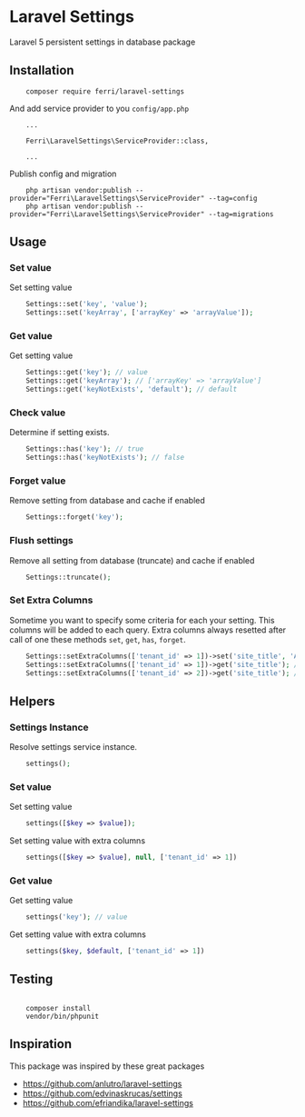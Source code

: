 # Laravel Settings

Laravel 5 persistent settings in database package

## Installation

```
    composer require ferri/laravel-settings
```

And add service provider to you `config/app.php`

```
    ...

    Ferri\LaravelSettings\ServiceProvider::class,
    
    ...
```

Publish config and migration

```
    php artisan vendor:publish --provider="Ferri\LaravelSettings\ServiceProvider" --tag=config
    php artisan vendor:publish --provider="Ferri\LaravelSettings\ServiceProvider" --tag=migrations
```

## Usage

### Set value
Set setting value
```php
    Settings::set('key', 'value');
    Settings::set('keyArray', ['arrayKey' => 'arrayValue']);
```

### Get value
Get setting value
```php
    Settings::get('key'); // value
    Settings::get('keyArray'); // ['arrayKey' => 'arrayValue']
    Settings::get('keyNotExists', 'default'); // default
```

### Check value
Determine if setting exists.
```php
    Settings::has('key'); // true
    Settings::has('keyNotExists'); // false
```

### Forget value
Remove setting from database and cache if enabled
```php
    Settings::forget('key');
```

### Flush settings
Remove all setting from database (truncate) and cache if enabled
```php
    Settings::truncate();
```

### Set Extra Columns
Sometime you want to specify some criteria for each your setting. This columns will be added to each query.
Extra columns always resetted after call of one these methods `set`, `get`, `has`, `forget`.
```php
    Settings::setExtraColumns(['tenant_id' => 1])->set('site_title', 'Awesome Blog');
    Settings::setExtraColumns(['tenant_id' => 1])->get('site_title'); // Awesome Blog
    Settings::setExtraColumns(['tenant_id' => 2])->get('site_title'); // null
```

## Helpers

### Settings Instance
Resolve settings service instance.
```php
    settings();
```

### Set value
Set setting value
```php
    settings([$key => $value]);
```

Set setting value with extra columns
```php
    settings([$key => $value], null, ['tenant_id' => 1])
```

### Get value
Get setting value
```php
    settings('key'); // value
```

Get setting value with extra columns
```php
    settings($key, $default, ['tenant_id' => 1])
```

## Testing

```
    
    composer install
    vendor/bin/phpunit

```

## Inspiration
This package was inspired by these great packages
- https://github.com/anlutro/laravel-settings
- https://github.com/edvinaskrucas/settings
- https://github.com/efriandika/laravel-settings